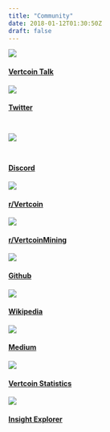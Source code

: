 ```yaml
---
title: "Community"
date: 2018-01-12T01:30:50Z
draft: false
---
```


<div class="flex flex-wrap pt-16 pb-32 m-auto" style="max-width: 800px;">
      <div class="w-1/2 sm:w-1/4 mb-8">
        <a href="https://www.youtube.com/channel/UC7lBpTciARdSuRCQlFSe7Hw" target="_blank">
          <div class="mb-6 py-4 px-5 inline-block rounded-full bg-grey hover:bg-grey-dark">
             <img src="../images/youtube.svg">
          </div>
        </a>
        <h4><a href="https://www.youtube.com/channel/UC7lBpTciARdSuRCQlFSe7Hw" target="_blank">Vertcoin Talk</a></h4>
      </div>
      <div class="w-1/2 sm:w-1/4 mb-8">
        <a href="https://twitter.com/vertcoin" target="_blank">
          <div class="mb-6 py-4 px-5 inline-block rounded-full bg-grey hover:bg-grey-dark">
            <img src="../images/twitter.svg">
          </div>
        </a>
        <h4><a href="https://twitter.com/vertcoin" target="_blank">Twitter</a></h4>
      </div>
      <div class="w-1/2 sm:w-1/4 mb-8">
        <a href="https://discord.gg/jn6uhur" target="_blank">
          <div class="mb-6 px-5 inline-block rounded-full bg-grey hover:bg-grey-dark" style="padding-top: 1.75em;padding-bottom: 1.75em;">
            <img src="../images/discord.svg">
          </div>
        </a>
        <h4><a href="https://discord.gg/vertcoin" target="_blank">Discord</a></h4>
      </div>
      <div class="w-1/2 sm:w-1/4 mb-8">
        <a href="https://www.reddit.com/r/vertcoin/" target="_blank">
          <div class="mb-6 py-4 px-5 inline-block rounded-full bg-grey hover:bg-grey-dark">
           <img src="../images/reddit.svg">
          </div>
        </a>
        <h4><a href="https://www.reddit.com/r/vertcoin/" target="_blank">r/Vertcoin</a></h4>
      </div>
      <div class="w-1/2 sm:w-1/4 mb-8">
        <a href="https://www.reddit.com/r/RVNMiner/" target="_blank">
          <div class="mb-6 py-4 px-5 inline-block rounded-full bg-grey hover:bg-grey-dark">
            <img src="../images/reddit.svg">
          </div>
        </a>
        <h4><a href="https://www.reddit.com/r/VertcoinMining/" target="_blank">r/VertcoinMining</a></h4>
      </div>
      <div class="w-1/2 sm:w-1/4 mb-8">
        <a href="https://github.com/vertcoin-project" target="_blank">
          <div class="mb-6 py-4 px-5 inline-block rounded-full bg-grey hover:bg-grey-dark">
            <img src="../images/github.svg">
          </div>
        </a>
        <h4><a href="https://github.com/vertcoin-project" target="_blank">Github</a></h4>
      </div>
      <div class="w-1/2 sm:w-1/4 mb-8">
        <a href="https://vert.wiki/wiki/vertcoin_Wiki" target="_blank">
          <div class="mb-6 py-4 px-5 inline-block rounded-full bg-grey hover:bg-grey-dark">
            <img src="../images/wikipedia.svg">
          </div>
        </a>
        <h4><a href="https://en.wikipedia.org/wiki/Vertcoin" target="_blank">Wikipedia</a></h4>
      </div>
      <div class="w-1/2 sm:w-1/4 mb-8">
        <a href="https://medium.com/@vertcoin" target="_blank">
          <div class="mb-6 py-6 px-5 inline-block rounded-full bg-grey hover:bg-grey-dark">
            <img src="../images/medium.svg">
          </div>
        </a>
        <h4><a href="https://medium.com/vertcoin-blog" target="_blank">Medium</a></h4>
      </div>
      <div class="w-1/2 sm:w-1/4 mb-8">
        <a href="https://bitinfocharts.com/vertcoin/" target="_blank">
          <div class="mb-6 py-4 px-5 inline-block rounded-full bg-grey hover:bg-grey-dark">
            <img src="../images/bitinfo.svg">
          </div>
        </a>
        <h4><a href="https://bitinfocharts.com/vertcoin/" target="_blank">Vertcoin Statistics</a></h4>
      </div>
      <div class="w-1/2 sm:w-1/4 mb-8">
        <a href="http://insight.vertcoin.org" target="_blank">
          <div class="mb-6 py-4 px-5 inline-block rounded-full bg-grey hover:bg-grey-dark">
            <img src="../images/insight.svg">
          </div>
        </a>
        <h4><a href="http://insight.vertcoin.org" target="_blank">Insight Explorer</a></h4>
      </div>
    </div>
